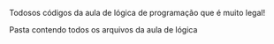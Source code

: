 Todosos códigos da aula de lógica de programação que é muito legal!

Pasta contendo todos os arquivos da aula de lógica 
